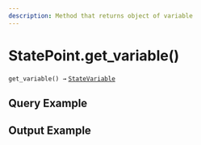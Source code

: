 ```yaml
---
description: Method that returns object of variable
---
```


# StatePoint.get\_variable()

`get_variable() →` [`StateVariable`](../../variables/statevariables/statevariable.md)



## Query Example



## Output Example

